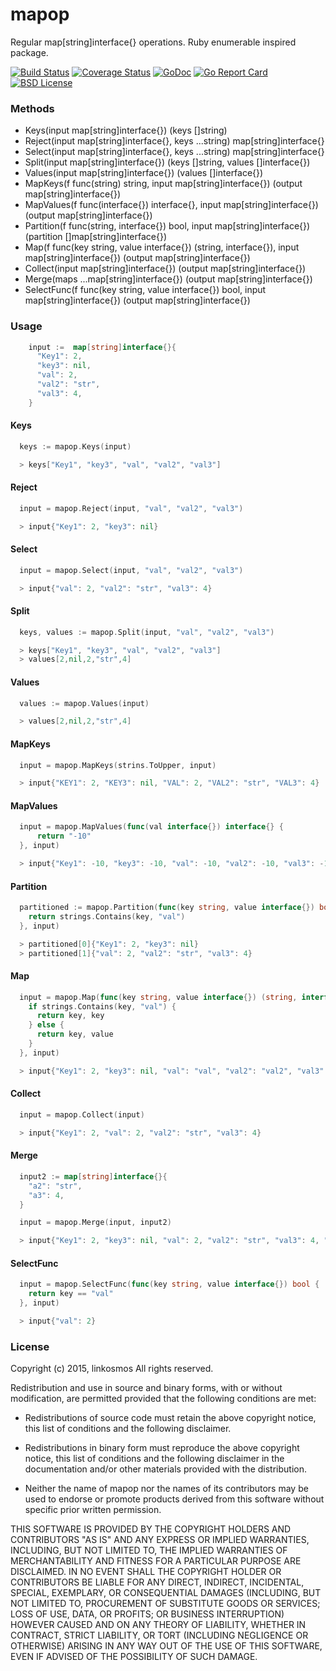 # mapop

Regular map[string]interface{} operations. Ruby enumerable inspired package.

[![Build Status](https://travis-ci.org/linkosmos/mapop.svg?branch=master)](https://travis-ci.org/linkosmos/mapop)
[![Coverage Status](https://coveralls.io/repos/github/linkosmos/mapop/badge.svg?branch=master)](https://coveralls.io/github/linkosmos/mapop?branch=master)
[![GoDoc](http://godoc.org/github.com/linkosmos/mapop?status.svg)](http://godoc.org/github.com/linkosmos/mapop)
[![Go Report Card](http://goreportcard.com/badge/linkosmos/mapop)](http://goreportcard.com/report/linkosmos/mapop)
[![BSD License](http://img.shields.io/badge/license-BSD-blue.svg)](http://opensource.org/licenses/BSD-3-Clause)

### Methods
 - Keys(input map[string]interface{}) (keys []string)
 - Reject(input map[string]interface{}, keys ...string) map[string]interface{}
 - Select(input map[string]interface{}, keys ...string) map[string]interface{}
 - Split(input map[string]interface{}) (keys []string, values []interface{})
 - Values(input map[string]interface{}) (values []interface{})
 - MapKeys(f func(string) string, input map[string]interface{}) (output map[string]interface{})
 - MapValues(f func(interface{}) interface{}, input map[string]interface{}) (output map[string]interface{})
 - Partition(f func(string, interface{}) bool, input map[string]interface{}) (partition []map[string]interface{})
 - Map(f func(key string, value interface{}) (string, interface{}), input map[string]interface{}) (output map[string]interface{})
 - Collect(input map[string]interface{}) (output map[string]interface{})
 - Merge(maps ...map[string]interface{}) (output map[string]interface{})
 - SelectFunc(f func(key string, value interface{}) bool, input map[string]interface{}) (output map[string]interface{})


### Usage

```go
    input :=  map[string]interface{}{
      "Key1": 2,
      "key3": nil,
      "val": 2,
      "val2": "str",
      "val3": 4,
    }
```

#### Keys

```go
  keys := mapop.Keys(input)

  > keys["Key1", "key3", "val", "val2", "val3"]

```

#### Reject

```go
  input = mapop.Reject(input, "val", "val2", "val3")

  > input{"Key1": 2, "key3": nil}
```

#### Select

```go
  input = mapop.Select(input, "val", "val2", "val3")

  > input{"val": 2, "val2": "str", "val3": 4}

```

#### Split

```go
  keys, values := mapop.Split(input, "val", "val2", "val3")

  > keys["Key1", "key3", "val", "val2", "val3"]
  > values[2,nil,2,"str",4]

```

#### Values

```go
  values := mapop.Values(input)

  > values[2,nil,2,"str",4]

```

#### MapKeys

```go
  input = mapop.MapKeys(strins.ToUpper, input)

  > input{"KEY1": 2, "KEY3": nil, "VAL": 2, "VAL2": "str", "VAL3": 4}

```

#### MapValues

```go
  input = mapop.MapValues(func(val interface{}) interface{} {
      return "-10"
  }, input)

  > input{"Key1": -10, "key3": -10, "val": -10, "val2": -10, "val3": -10}

```

#### Partition

```go
  partitioned := mapop.Partition(func(key string, value interface{}) bool {
    return strings.Contains(key, "val")
  }, input)

  > partitioned[0]{"Key1": 2, "key3": nil}
  > partitioned[1]{"val": 2, "val2": "str", "val3": 4}
```

#### Map

```go
  input = mapop.Map(func(key string, value interface{}) (string, interface{}) {
    if strings.Contains(key, "val") {
      return key, key
    } else {
      return key, value
    }
  }, input)

  > input{"Key1": 2, "key3": nil, "val": "val", "val2": "val2", "val3": "val3"}
```

#### Collect

```go
  input = mapop.Collect(input)

  > input{"Key1": 2, "val": 2, "val2": "str", "val3": 4}
```

#### Merge

```go
  input2 := map[string]interface{}{
    "a2": "str",
    "a3": 4,
  }

  input = mapop.Merge(input, input2)

  > input{"Key1": 2, "key3": nil, "val": 2, "val2": "str", "val3": 4, "a2": "str", "a3": 4}
```

#### SelectFunc

```go
  input = mapop.SelectFunc(func(key string, value interface{}) bool {
    return key == "val"
  }, input)

  > input{"val": 2}

```

### License

Copyright (c) 2015, linkosmos
All rights reserved.

Redistribution and use in source and binary forms, with or without
modification, are permitted provided that the following conditions are met:

* Redistributions of source code must retain the above copyright notice, this
  list of conditions and the following disclaimer.

* Redistributions in binary form must reproduce the above copyright notice,
  this list of conditions and the following disclaimer in the documentation
  and/or other materials provided with the distribution.

* Neither the name of mapop nor the names of its
  contributors may be used to endorse or promote products derived from
  this software without specific prior written permission.

THIS SOFTWARE IS PROVIDED BY THE COPYRIGHT HOLDERS AND CONTRIBUTORS "AS IS"
AND ANY EXPRESS OR IMPLIED WARRANTIES, INCLUDING, BUT NOT LIMITED TO, THE
IMPLIED WARRANTIES OF MERCHANTABILITY AND FITNESS FOR A PARTICULAR PURPOSE ARE
DISCLAIMED. IN NO EVENT SHALL THE COPYRIGHT HOLDER OR CONTRIBUTORS BE LIABLE
FOR ANY DIRECT, INDIRECT, INCIDENTAL, SPECIAL, EXEMPLARY, OR CONSEQUENTIAL
DAMAGES (INCLUDING, BUT NOT LIMITED TO, PROCUREMENT OF SUBSTITUTE GOODS OR
SERVICES; LOSS OF USE, DATA, OR PROFITS; OR BUSINESS INTERRUPTION) HOWEVER
CAUSED AND ON ANY THEORY OF LIABILITY, WHETHER IN CONTRACT, STRICT LIABILITY,
OR TORT (INCLUDING NEGLIGENCE OR OTHERWISE) ARISING IN ANY WAY OUT OF THE USE
OF THIS SOFTWARE, EVEN IF ADVISED OF THE POSSIBILITY OF SUCH DAMAGE.
